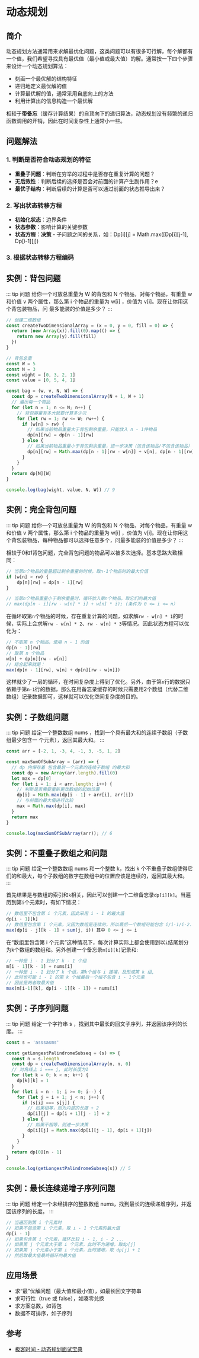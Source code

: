 # 动态规划

## 简介

动态规划方法通常用来求解最优化问题，这类问题可以有很多可行解，每个解都有一个值，我们希望寻找具有最优值（最小值或最大值）的解。通常按一下四个步骤来设计一个动态规划算法：

- 刻画一个最优解的结构特征
- 递归地定义最优解的值
- 计算最优解的值，通常采用自底向上的方法
- 利用计算出的信息构造一个最优解

相较于**带备忘**（缓存计算结果）的自顶向下的递归算法，动态规划没有频繁的递归函数调用的开销，因此在时间复杂性上通常小一些。

## 问题解法

### 1. 判断是否符合动态规划的特征

- **重叠子问题**：判断在穷举的过程中是否存在重复计算的问题？
- **无后效性**：判断后续的选择是否会对前面的计算产生副作用？e
- **最优子结构**：判断后续的计算是否可以通过前面的状态推导出来？

### 2. 写出状态转移方程

- **初始化状态**：边界条件
- **状态参数**：影响计算的关键参数
- **状态方程**：**决策** - 子问题之间的关系，如：Dp[i][j] = Math.max([Dp[i][j-1], Dp[i-1][j])

### 3. 根据状态转移方程编码

## 实例：背包问题

::: tip 问题
给你一个可放总重量为 W 的背包和 N 个物品，对每个物品，有重量 w 和价值 v 
两个属性，那么第 i 个物品的重量为 w[i] ，价值为 v[i]。现在让你用这个背包装物品，问 
最多能装的价值是多少？
:::

```javascript
// 创建二维数组
const createTwoDimensionalArray = (x = 0, y = 0, fill = 0) => {
  return (new Array(x)).fill(0).map(() => {
    return new Array(y).fill(fill)
  })
}

// 背包总重
const W = 5
const N = 3
const wight = [0, 3, 2, 1]
const value = [0, 5, 4, 1]

const bag = (w, v, N, W) => {
  const dp = createTwoDimensionalArray(N + 1, W + 1)
  // 遍历每一个物品
  for (let n = 1; n <= N; n++) {
    // 背包容量有多大就要计算多少次
    for (let rw = 1; rw <= W; rw++) {
      if (w[n] > rw) {
        // 如果当前物品重量大于背包剩余重量，只能放入 n - 1件物品
        dp[n][rw] = dp[n - 1][rw]
      } else {
        // 如果当前物品重量小于背包剩余重量，进一步决策（包含该物品/不包含该物品）
        dp[n][rw] = Math.max(dp[n - 1][rw - w[n]] + v[n], dp[n - 1][rw])
      }
    }
  }
  return dp[N][W]
}

console.log(bag(wight, value, N, W)) // 9
```

## 实例：完全背包问题
::: tip 问题
给你一个可放总重量为 W 的背包和 N 个物品，对每个物品，有重量 w 和价值 v 
两个属性，那么第 i 个物品的重量为 w[i] ，价值为 v[i]。现在让你用这个背包装物品，每种物品都可以选择任意多个，问最多能装的价值是多少？
:::

相较于0和1背包问题，完全背包问题的物品可以被多次选择。基本思路大致相同：

```javascript
// 当第n个物品的重量超过剩余重量的时候，取n-1个物品时的最大价值
if (w[n] > rw) {
	dp[n][rw] = dp[n - 1][rw]
}

// 当第n个物品重量小于剩余重量时，循环放入第n个物品，取它们的最大值
// max(dp[n - i][rw - w[n] * i] + w[n] * i); (条件为 0 <= i <= n）
```

在循环取第`n`个物品的时候，存在重复计算的问题，如求解`rw - w[n] * 1`的时候，实际上会求解`rw - w[n] * 2`、`rw - w[n] * 3`等情况。因此状态方程可以优化为：

```javascript
// 不取第 n 个物品，使用 n - 1 的值
dp[n - 1][rw]
// 取第 n 个物品
w[n] + dp[n][rw - w[n]]
// 结合起来就是：
max(dp[n - 1][rw], w[n] + dp[n][rw - w[n]])
```

这样就少了一层的循环，在时间复杂度上得到了优化。另外，由于第`n`行的数据只依赖于第`n-1`行的数据，那么在用备忘录缓存的时候只需要用2个数组（代替二维数组）记录数据即可，这样就可以优化空间复杂度的目的。

## 实例：子数组问题

::: tip 问题
给定一个整数数组 nums ，找到一个具有最大和的连续子数组（子数组最少包含一 
个元素），返回其最大和。
:::

```javascript
const arr = [-2, 1, -3, 4, -1, 3, -5, 1, 2]

const maxSumOfSubArray = (arr) => {
  // dp 内保存着 包含最后一个元素的连续子数组 的最大和
  const dp = new Array(arr.length).fill(0)
  let max = dp[0]
  for (let i = 1; i < arr.length; i++) {
    // 判断是否需要重新更改数组的起始位置
    dp[i] = Math.max(dp[i - 1] + arr[i], arr[i])
    // 与前面的最大值进行比较
    max = Math.max(dp[i], max)
  }
  return max
}

console.log(maxSumOfSubArray(arr)); // 6
```

## 实例：不重叠子数组之和问题

::: tip 问题
给定一个整数数组 nums 和一个整数 k，找出 k 个不重叠子数组使得它们的和最大，每个子数组的数字在数组中的位置应该是连续的，返回其最大和。
:::

首先结果是与数组的索引和`k`相关，因此可以创建一个二维备忘录`dp[i][k]`。当遍历到第`i`个元素时，有如下情况：

```javascript
// 数组里不包含第 i 个元素，因此采用 i - 1 的最大值
dp[i - 1][k]
// 数组里包含第 i 个元素，又因为数组是连续的，所以最后一个数组可能包含 i/i-1/i-2...个元素这些情况
max(dp[i - j][k - 1] + sum(j, i)) 其中 0 <= j <= i
```

在“数组里包含第 i 个元素”这种情况下，每次计算实际上都会使用到以`i`结尾划分为k个数组的数组和。另外创建一个备忘录`m[i][k]`记录和:

```javascript
// 一种是 i - 1 划分了 k - 1 个组
m[i - 1][k - 1] + nums[i]
// 一种是 i - 1 划分了 k 个组，第k个组与 i 接壤，及形成第 k 组,
// 此时也可能 i - 1 的第 k 个组最后一个组不包含 i - 1个元素
// 因此是两者取最大值
max(m[i-1][k], dp[i - 1][k - 1]) + nums[i]
```

## 实例：子序列问题

::: tip 问题
给定一个字符串 s ，找到其中最长的回文子序列，并返回该序列的长度。
:::

```javascript
const s = 'asssasms'

const getLongestPalindromeSubseq = (s) => {
  const n = s.length
  const dp = createTwoDimensionalArray(n, n, 0)
  // 对角线上 i === j, 此时长度为1
  for (let k = 0; k < n; k++) {
    dp[k][k] = 1
  }
  for (let i = n - 1; i >= 0; i--) {
    for (let j = i + 1; j < n; j++) {
      if (s[i] === s[j]) {
        // 如果相等，则为内部的长度 + 2
        dp[i][j] = dp[i + 1][j - 1] + 2
      } else {
        // 如果不相等，则进一步决策
        dp[i][j] = Math.max(dp[i][j - 1], dp[i + 1][j])
      }
    }
  }
  return dp[0][n - 1]
}

console.log(getLongestPalindromeSubseq(s)) // 5
```

## 实例：最长连续递增子序列问题

::: tip 问题
给定一个未经排序的整数数组 nums，找到最长的连续递增序列，并返回该序列的长度。
:::

```javascript
// 当遍历到第 i 个元素时
// 如果不包含第 i 个元素，取 i - 1 个元素的最大值
dp[i - 1]
// 如果包含第 i 个元素，循环比较 i - 1, i - 2 ...
// 如果第 j 个元素大于第 i 个元素，此时不为递增，取dp[j]
// 如果第 j 个元素小于第 i 个元素，此时递增，取 dp[j] + 1
// 然后取最大值最终循环的最大值
```

## 应用场景
- 求“最”优解问题（最大值和最小值），如最长回文字符串
- 求可行性（true 或 false），如凑零兑换
- 求方案总数，如背包
- 数据不可排序，如子序列

## 参考

- [极客时间 - 动态规划面试宝典](https://time.geekbang.org/column/intro/100060501)